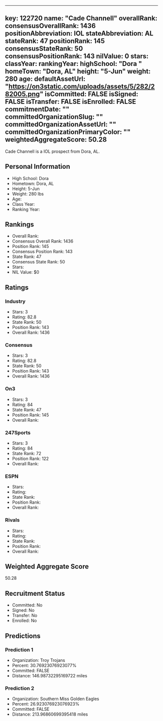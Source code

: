 ---
  key: 122720
  name: "Cade Channell"
  overallRank: 
  consensusOverallRank: 1436
  positionAbbreviation: IOL
  stateAbbreviation: AL
  stateRank: 47
  positionRank: 145
  consensusStateRank: 50
  consensusPositionRank: 143
  nilValue: 0
  stars: 
  classYear: 
  rankingYear: 
  highSchool: "Dora "
  homeTown: "Dora, AL"
  height: "5-Jun"
  weight: 280
  age: 
  defaultAssetUrl: "https://on3static.com/uploads/assets/5/282/282005.png"
  isCommitted: FALSE
  isSigned: FALSE
  isTransfer: FALSE
  isEnrolled: FALSE
  commitmentDate: ""
  committedOrganizationSlug: ""
  committedOrganizationAssetUrl: ""
  committedOrganizationPrimaryColor: ""
  weightedAggregateScore: 50.28
  ---
  
  Cade Channell is a IOL prospect from Dora, AL.
  
  ## Personal Information
  - High School: Dora 
  - Hometown: Dora, AL
  - Height: 5-Jun
  - Weight: 280 lbs
  - Age: 
  - Class Year: 
  - Ranking Year: 
  
  ## Rankings
  - Overall Rank: 
  - Consensus Overall Rank: 1436
  - Position Rank: 145
  - Consensus Position Rank: 143
  - State Rank: 47
  - Consensus State Rank: 50
  - Stars: 
  - NIL Value: $0
  
  ## Ratings
  
  ### Industry
  - Stars: 3
  - Rating: 82.8
  - State Rank: 50
  - Position Rank: 143
  - Overall Rank: 1436
  
  ### Consensus
  - Stars: 3
  - Rating: 82.8
  - State Rank: 50
  - Position Rank: 143
  - Overall Rank: 1436
  
  ### On3
  - Stars: 3
  - Rating: 84
  - State Rank: 47
  - Position Rank: 145
  - Overall Rank: 
  
  ### 247Sports
  - Stars: 3
  - Rating: 84
  - State Rank: 72
  - Position Rank: 122
  - Overall Rank: 
  
  ### ESPN
  - Stars: 
  - Rating: 
  - State Rank: 
  - Position Rank: 
  - Overall Rank: 
  
  ### Rivals
  - Stars: 
  - Rating: 
  - State Rank: 
  - Position Rank: 
  - Overall Rank: 
  
  ## Weighted Aggregate Score
  50.28
  
  ## Recruitment Status
  - Committed: No
  - Signed: No
  - Transfer: No
  - Enrolled: No
  
  
  
  ## Predictions
  
  ### Prediction 1
  - Organization: Troy Trojans
  - Percent: 30.76923076923077%
  - Committed: FALSE
  - Distance: 146.98732295169722 miles
  
  ### Prediction 2
  - Organization: Southern Miss Golden Eagles
  - Percent: 26.923076923076923%
  - Committed: FALSE
  - Distance: 213.96860699395418 miles
  